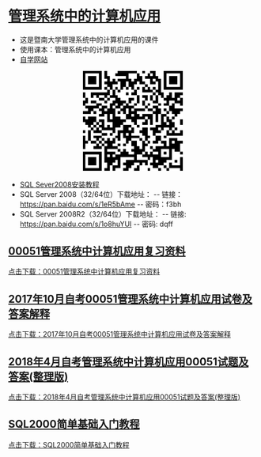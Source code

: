 # [管理系统中的计算机应用](https://github.com/scutcyr/jida_teaching/tree/master/guanlixitong)
- 这是暨南大学管理系统中的计算机应用的课件
- 使用课本：管理系统中的计算机应用
- [自学网站](https://www.51zxw.net/list.aspx?cid=492)

<p align="center"><img width="40%" src="https://github.com/scutcyr/jida_teaching/blob/master/guanlixitong/guanlixitong.png" /></p>

- [SQL Sever2008安装教程](https://mp.weixin.qq.com/s/I6tS1hQzOOJYj5Cf2Wfraw)
- SQL Server 2008（32/64位）下载地址：
-- 链接：https://pan.baidu.com/s/1eR5bAme 
-- 密码：f3bh
- SQL Server 2008R2（32/64位）下载地址：
-- 链接: https://pan.baidu.com/s/1o8huYUI 
-- 密码: dqff


## [00051管理系统中计算机应用复习资料](https://github.com/scutcyr/jida_teaching/blob/master/guanlixitong/00051%E7%AE%A1%E7%90%86%E7%B3%BB%E7%BB%9F%E4%B8%AD%E8%AE%A1%E7%AE%97%E6%9C%BA%E5%BA%94%E7%94%A8%E5%A4%8D%E4%B9%A0%E8%B5%84%E6%96%99.doc)
[点击下载：00051管理系统中计算机应用复习资料](https://github.com/scutcyr/jida_teaching/raw/master/guanlixitong/00051%E7%AE%A1%E7%90%86%E7%B3%BB%E7%BB%9F%E4%B8%AD%E8%AE%A1%E7%AE%97%E6%9C%BA%E5%BA%94%E7%94%A8%E5%A4%8D%E4%B9%A0%E8%B5%84%E6%96%99.doc)

## [2017年10月自考00051管理系统中计算机应用试卷及答案解释](https://github.com/scutcyr/jida_teaching/blob/master/guanlixitong/2017%E5%B9%B410%E6%9C%88%E8%87%AA%E8%80%8300051%E7%AE%A1%E7%90%86%E7%B3%BB%E7%BB%9F%E4%B8%AD%E8%AE%A1%E7%AE%97%E6%9C%BA%E5%BA%94%E7%94%A8%E8%AF%95%E5%8D%B7%E5%8F%8A%E7%AD%94%E6%A1%88%E8%A7%A3%E9%87%8A.doc)
[点击下载：2017年10月自考00051管理系统中计算机应用试卷及答案解释](https://github.com/scutcyr/jida_teaching/raw/master/guanlixitong/2017%E5%B9%B410%E6%9C%88%E8%87%AA%E8%80%8300051%E7%AE%A1%E7%90%86%E7%B3%BB%E7%BB%9F%E4%B8%AD%E8%AE%A1%E7%AE%97%E6%9C%BA%E5%BA%94%E7%94%A8%E8%AF%95%E5%8D%B7%E5%8F%8A%E7%AD%94%E6%A1%88%E8%A7%A3%E9%87%8A.doc)

## [2018年4月自考管理系统中计算机应用00051试题及答案(整理版)](https://github.com/scutcyr/jida_teaching/blob/master/guanlixitong/2018%E5%B9%B44%E6%9C%88%E8%87%AA%E8%80%83%E7%AE%A1%E7%90%86%E7%B3%BB%E7%BB%9F%E4%B8%AD%E8%AE%A1%E7%AE%97%E6%9C%BA%E5%BA%94%E7%94%A800051%E8%AF%95%E9%A2%98%E5%8F%8A%E7%AD%94%E6%A1%88(%E6%95%B4%E7%90%86%E7%89%88).doc)
[点击下载：2018年4月自考管理系统中计算机应用00051试题及答案(整理版)](https://github.com/scutcyr/jida_teaching/raw/master/guanlixitong/2018%E5%B9%B44%E6%9C%88%E8%87%AA%E8%80%83%E7%AE%A1%E7%90%86%E7%B3%BB%E7%BB%9F%E4%B8%AD%E8%AE%A1%E7%AE%97%E6%9C%BA%E5%BA%94%E7%94%A800051%E8%AF%95%E9%A2%98%E5%8F%8A%E7%AD%94%E6%A1%88(%E6%95%B4%E7%90%86%E7%89%88).doc)


## [SQL2000简单基础入门教程](https://github.com/scutcyr/jida_teaching/blob/master/guanlixitong/SQL2000%E7%AE%80%E5%8D%95%E5%9F%BA%E7%A1%80%E5%85%A5%E9%97%A8%E6%95%99%E7%A8%8B.doc)
[点击下载：SQL2000简单基础入门教程](https://github.com/scutcyr/jida_teaching/raw/master/guanlixitong/SQL2000%E7%AE%80%E5%8D%95%E5%9F%BA%E7%A1%80%E5%85%A5%E9%97%A8%E6%95%99%E7%A8%8B.doc)






